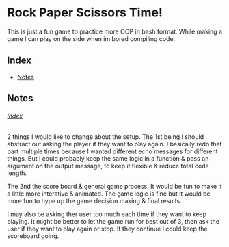 # **Rock Paper Scissors Time!**

This is just a fun game to practice more OOP in bash format. While making a game I can play on the side when im bored compiling code.

## **Index**

- [Notes](#notes)

## **Notes**
###### [Index](#index)

2 things I would like to change about the setup.
The 1st being I should abstract out asking the player if they want to play again. I basically redo that part multiple times because I wanted different echo messages for different things. But I could probably keep the same logic in a function & pass an argument on the output message, to keep it flexible & reduce total code length.

The 2nd the score board & general game process. It would be fun to make it a little more interative & animated. The game logic is fine but it would be more fun to hype up the game decision making & final results. 

I may also be asking ther user too much each time if they want to keep playing. It might be better to let the game run for best out of 3, then ask the user if they want to play again or stop. If they continue I could keep the scoreboard going.
